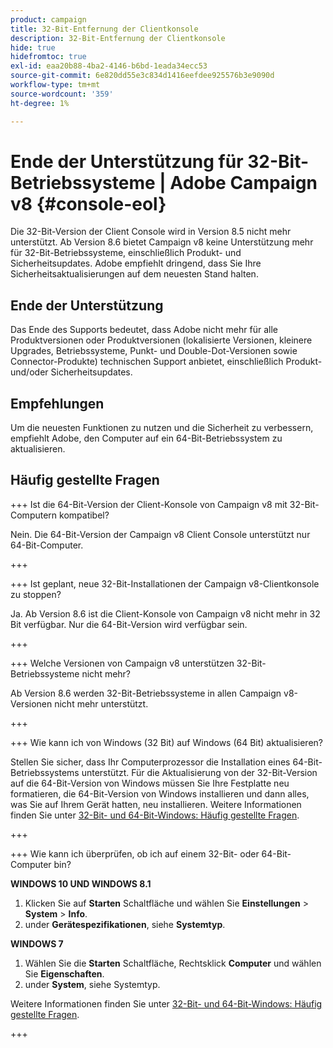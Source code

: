 ```yaml
---
product: campaign
title: 32-Bit-Entfernung der Clientkonsole
description: 32-Bit-Entfernung der Clientkonsole
hide: true
hidefromtoc: true
exl-id: eaa20b88-4ba2-4146-b6bd-1eada34ecc53
source-git-commit: 6e820dd55e3c834d1416eefdee925576b3e9090d
workflow-type: tm+mt
source-wordcount: '359'
ht-degree: 1%

---
```


# Ende der Unterstützung für 32-Bit-Betriebssysteme | Adobe Campaign v8 {#console-eol}

Die 32-Bit-Version der Client Console wird in Version 8.5 nicht mehr unterstützt. Ab Version 8.6 bietet Campaign v8 keine Unterstützung mehr für 32-Bit-Betriebssysteme, einschließlich Produkt- und Sicherheitsupdates. Adobe empfiehlt dringend, dass Sie Ihre Sicherheitsaktualisierungen auf dem neuesten Stand halten.

## Ende der Unterstützung

Das Ende des Supports bedeutet, dass Adobe nicht mehr für alle Produktversionen oder Produktversionen (lokalisierte Versionen, kleinere Upgrades, Betriebssysteme, Punkt- und Double-Dot-Versionen sowie Connector-Produkte) technischen Support anbietet, einschließlich Produkt- und/oder Sicherheitsupdates.

## Empfehlungen

Um die neuesten Funktionen zu nutzen und die Sicherheit zu verbessern, empfiehlt Adobe, den Computer auf ein 64-Bit-Betriebssystem zu aktualisieren.

## Häufig gestellte Fragen

+++ Ist die 64-Bit-Version der Client-Konsole von Campaign v8 mit 32-Bit-Computern kompatibel?

Nein. Die 64-Bit-Version der Campaign v8 Client Console unterstützt nur 64-Bit-Computer.

+++

+++ Ist geplant, neue 32-Bit-Installationen der Campaign v8-Clientkonsole zu stoppen?

Ja. Ab Version 8.6 ist die Client-Konsole von Campaign v8 nicht mehr in 32 Bit verfügbar. Nur die 64-Bit-Version wird verfügbar sein.

+++

+++ Welche Versionen von Campaign v8 unterstützen 32-Bit-Betriebssysteme nicht mehr?

Ab Version 8.6 werden 32-Bit-Betriebssysteme in allen Campaign v8-Versionen nicht mehr unterstützt.

+++

+++ Wie kann ich von Windows (32 Bit) auf Windows (64 Bit) aktualisieren?

Stellen Sie sicher, dass Ihr Computerprozessor die Installation eines 64-Bit-Betriebssystems unterstützt. Für die Aktualisierung von der 32-Bit-Version auf die 64-Bit-Version von Windows müssen Sie Ihre Festplatte neu formatieren, die 64-Bit-Version von Windows installieren und dann alles, was Sie auf Ihrem Gerät hatten, neu installieren. Weitere Informationen finden Sie unter [32-Bit- und 64-Bit-Windows: Häufig gestellte Fragen](https://support.microsoft.com/en-us/windows/32-bit-and-64-bit-windows-frequently-asked-questions-c6ca9541-8dce-4d48-0415-94a3faa2e13d).

+++

+++ Wie kann ich überprüfen, ob ich auf einem 32-Bit- oder 64-Bit-Computer bin?

**WINDOWS 10 UND WINDOWS 8.1**

1. Klicken Sie auf **Starten** Schaltfläche und wählen Sie **Einstellungen** > **System** > **Info**.
1. under **Gerätespezifikationen**, siehe **Systemtyp**.

**WINDOWS 7**
1. Wählen Sie die **Starten** Schaltfläche, Rechtsklick **Computer** und wählen Sie **Eigenschaften**.
1. under **System**, siehe Systemtyp.

Weitere Informationen finden Sie unter [32-Bit- und 64-Bit-Windows: Häufig gestellte Fragen](https://support.microsoft.com/en-us/windows/32-bit-and-64-bit-windows-frequently-asked-questions-c6ca9541-8dce-4d48-0415-94a3faa2e13d).

+++
